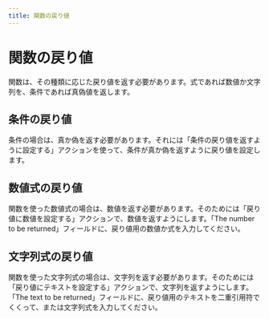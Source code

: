 ```yaml
---
title: 関数の戻り値
---
```

# 関数の戻り値

関数は、その種類に応じた戻り値を返す必要があります。式であれば数値か文字列を、条件であれば真偽値を返します。

## 条件の戻り値

条件の場合は、真か偽を返す必要があります。それには「条件の戻り値を返すように設定する」アクションを使って、条件が真か偽を返すように戻り値を設定します。

## 数値式の戻り値

関数を使った数値式の場合は、数値を返す必要があります。そのためには「戻り値に数値を設定する」アクションで、数値を返すようにします。「The number to be returned」フィールドに、戻り値用の数値か式を入力してください。

## 文字列式の戻り値

関数を使った文字列式の場合は、文字列を返す必要があります。そのためには「戻り値にテキストを設定する」アクションで、文字列を返すようにします。「The text to be returned」フィールドに、戻り値用のテキストを二重引用符でくくって、または文字列式を入力してください。
